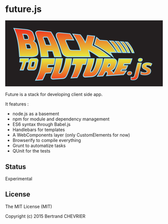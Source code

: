 # future.js


![Future.js](https://raw.githubusercontent.com/krampstudio/future.js/master/public/img/logo.svg "Future.js")

Future is a stack for developing client side app.

It features :

- node.js as a basement
- npm for module and dependency management
- ES6 syntax through Babel.js
- Handlebars for templates
- A WebComponents layer (only CustomElements for now)
- Browserify to compile everything
- Grunt to automatize tasks
- QUnit for the tests

## Status

Experimental

## License

The MIT License (MIT)

Copyright (c) 2015 Bertrand CHEVRIER
